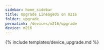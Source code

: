 ```yaml
---
sidebar: home_sidebar
title: Upgrade LineageOS on m216
folder: upgrade
permalink: /devices/m216/upgrade
device: m216
---
```

{% include templates/device_upgrade.md %}
